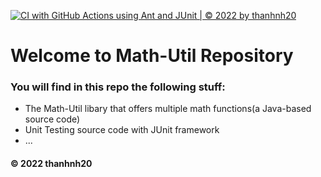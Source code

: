 [![CI with GitHub Actions using Ant and JUnit | © 2022 by thanhnh20](https://github.com/thanhnh20/math-util/actions/workflows/ci-junit.yml/badge.svg)](https://github.com/thanhnh20/math-util/actions/workflows/ci-junit.yml)

# Welcome to Math-Util Repository
### You will find in this repo the following stuff:
* The  Math-Util libary that offers multiple math functions(a Java-based source code)
* Unit Testing source code with JUnit framework
* ...


#### © 2022 thanhnh20